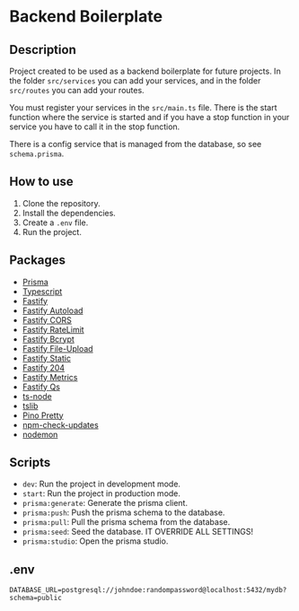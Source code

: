 # Backend Boilerplate

## Description
Project created to be used as a backend boilerplate for future projects.
In the folder `src/services` you can add your services, and in the folder `src/routes` you can add your routes.

You must register your services in the `src/main.ts` file.
There is the start function where the service is started and if you have a stop function in your service you have to call it in the stop function.

There is a config service that is managed from the database, so see `schema.prisma`.

## How to use
1. Clone the repository.
2. Install the dependencies.
3. Create a `.env` file.
4. Run the project.

## Packages
- [Prisma](https://www.prisma.io/)
- [Typescript](https://www.typescriptlang.org/)
- [Fastify](https://www.fastify.io/)
- [Fastify Autoload](https://www.npmjs.com/package/@fastify/autoload)
- [Fastify CORS](https://github.com/fastify/fastify-cors)
- [Fastify RateLimit](https://github.com/fastify/fastify-rate-limit)
- [Fastify Bcrypt](https://github.com/beliven-it/fastify-bcrypt)
- [Fastify File-Upload](https://github.com/huangang/fastify-file-upload)
- [Fastify Static](https://github.com/fastify/fastify-static)
- [Fastify 204](https://github.com/Shiva127/fastify-204)
- [Fastify Metrics](https://gitlab.com/m03geek/fastify-metrics)
- [Fastify Qs](https://www.npmjs.com/package/fastify-qs)
- [ts-node](https://typestrong.org/ts-node/)
- [tslib](https://www.npmjs.com/package/tslib)
- [Pino Pretty](https://www.npmjs.com/package/pino-pretty)
- [npm-check-updates](https://www.npmjs.com/package/npm-check-updates)
- [nodemon](https://www.npmjs.com/package/nodemon)

## Scripts
- `dev`: Run the project in development mode.
- `start`: Run the project in production mode.
- `prisma:generate`: Generate the prisma client.
- `prisma:push`: Push the prisma schema to the database.
- `prisma:pull`: Pull the prisma schema from the database.
- `prisma:seed`: Seed the database. IT OVERRIDE ALL SETTINGS!
- `prisma:studio`: Open the prisma studio.

## .env
```env
DATABASE_URL=postgresql://johndoe:randompassword@localhost:5432/mydb?schema=public
```
